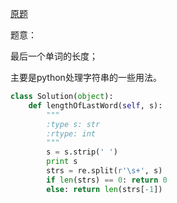 [原题](https://leetcode.com/problems/length-of-last-word/)

题意：

最后一个单词的长度；

主要是python处理字符串的一些用法。

```Python
class Solution(object):
    def lengthOfLastWord(self, s):
        """
        :type s: str
        :rtype: int
        """
        s = s.strip(' ')
        print s
        strs = re.split(r'\s+', s)
        if len(strs) == 0: return 0
        else: return len(strs[-1])
```
